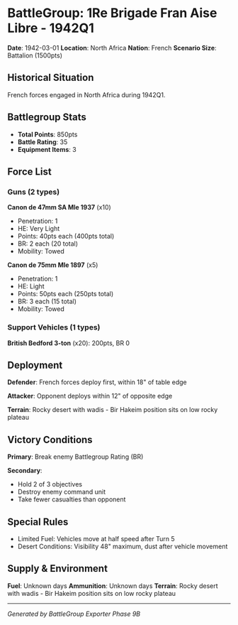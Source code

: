 # BattleGroup: 1Re Brigade Fran Aise Libre - 1942Q1

**Date**: 1942-03-01
**Location**: North Africa
**Nation**: French
**Scenario Size**: Battalion (1500pts)

## Historical Situation

French forces engaged in North Africa during 1942Q1.

## Battlegroup Stats

- **Total Points**: 850pts
- **Battle Rating**: 35
- **Equipment Items**: 3

## Force List

### Guns (2 types)

**Canon de 47mm SA Mle 1937** (x10)
- Penetration: 1
- HE: Very Light
- Points: 40pts each (400pts total)
- BR: 2 each (20 total)
- Mobility: Towed

**Canon de 75mm Mle 1897** (x5)
- Penetration: 1
- HE: Light
- Points: 50pts each (250pts total)
- BR: 3 each (15 total)
- Mobility: Towed

### Support Vehicles (1 types)

**British Bedford 3-ton** (x20): 200pts, BR 0

## Deployment

**Defender**: French forces deploy first, within 18" of table edge

**Attacker**: Opponent deploys within 12" of opposite edge

**Terrain**: Rocky desert with wadis - Bir Hakeim position sits on low rocky plateau

## Victory Conditions

**Primary**: Break enemy Battlegroup Rating (BR)

**Secondary**:
- Hold 2 of 3 objectives
- Destroy enemy command unit
- Take fewer casualties than opponent

## Special Rules

- Limited Fuel: Vehicles move at half speed after Turn 5
- Desert Conditions: Visibility 48" maximum, dust after vehicle movement

## Supply & Environment

**Fuel**: Unknown days
**Ammunition**: Unknown days
**Terrain**: Rocky desert with wadis - Bir Hakeim position sits on low rocky plateau

---

*Generated by BattleGroup Exporter Phase 9B*
